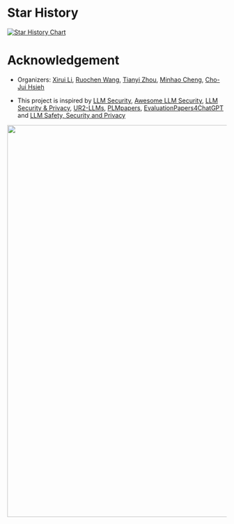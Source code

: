 # Star History

[![Star History Chart](https://api.star-history.com/svg?repos=xirui-li/attacks-on-LLMs&type=Date)](https://star-history.com/#xirui-li/attacks-on-LLMs&Date)

# Acknowledgement

- Organizers: [Xirui Li](https://xirui-li.github.io/), [Ruochen Wang](https://ruocwang.github.io/), [Tianyi Zhou](https://tianyizhou.github.io/), [Minhao Cheng](https://cmhcbb.github.io/), [Cho-Jui Hsieh](https://web.cs.ucla.edu/~chohsieh/)

- This project is inspired by [LLM Security](https://llmsecurity.net/), [Awesome LLM Security](https://github.com/corca-ai/awesome-llm-security), [LLM Security & Privacy](https://github.com/chawins/llm-sp), [UR2-LLMs](https://github.com/jxzhangjhu/Awesome-LLM-Uncertainty-Reliability-Robustness), [PLMpapers](https://github.com/thunlp/PLMpapers), [EvaluationPapers4ChatGPT](https://github.com/THU-KEG/EvaluationPapers4ChatGPT) and [LLM Safety, Security and Privacy](https://github.com/ThuCCSLab/lm-ssp)

<p align="center"><img src="figure/logo-new.png" width="900" /></p>
